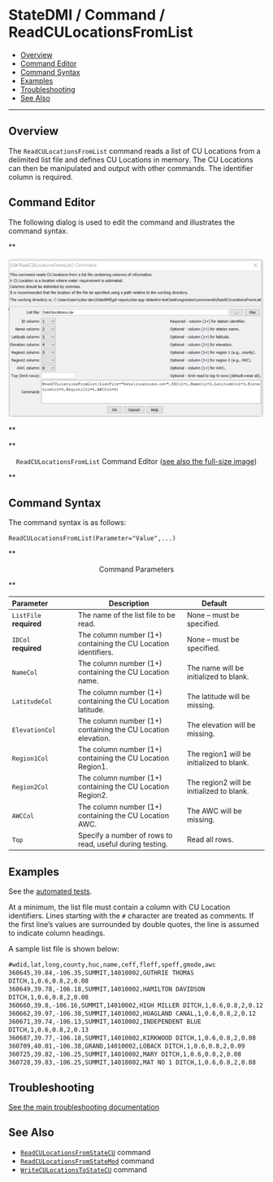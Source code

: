 # StateDMI / Command / ReadCULocationsFromList

* [Overview](#overview)
* [Command Editor](#command-editor)
* [Command Syntax](#command-syntax)
* [Examples](#examples)
* [Troubleshooting](#troubleshooting)
* [See Also](#see-also)

-------------------------

## Overview ##

The `ReadCULocationsFromList` command 
reads a list of CU Locations from a delimited list file and defines CU Locations in memory.
The CU Locations can then be manipulated and output with other commands.  The identifier column is required.

## Command Editor ##

The following dialog is used to edit the command and illustrates the command syntax.

**<p style="text-align: center;">
![ReadCULocationsFromList command editor](ReadCULocationsFromList.png)
</p>**

**<p style="text-align: center;">
`ReadCULocationsFromList` Command Editor (<a href="../ReadCULocationsFromList.png">see also the full-size image</a>)
</p>**

## Command Syntax ##

The command syntax is as follows:

```text
ReadCULocationsFromList(Parameter="Value",...)
```
**<p style="text-align: center;">
Command Parameters
</p>**

| **Parameter**&nbsp;&nbsp;&nbsp;&nbsp;&nbsp;&nbsp;&nbsp;&nbsp;&nbsp;&nbsp;&nbsp;&nbsp; | **Description** | **Default**&nbsp;&nbsp;&nbsp;&nbsp;&nbsp;&nbsp;&nbsp;&nbsp;&nbsp;&nbsp; |
| --------------|-----------------|----------------- |
| `ListFile`<br>**required** | The name of the list file to be read. | None – must be specified. |
| `IDCol`<br>**required** | The column number (1+) containing the CU Location identifiers. | None – must be specified. |
| `NameCol` | The column number (1+) containing the CU Location name. | The name will be initialized to blank. |
| `LatitudeCol` | The column number (1+) containing the CU Location latitude. | The latitude will be missing. |
| `ElevationCol` | The column number (1+) containing the CU Location elevation. | The elevation will be missing. |
| `Region1Col` | The column number (1+) containing the CU Location Region1. | The region1 will be initialized to blank. |
| `Region2Col` | The column number (1+) containing the CU Location Region2. | The region2 will be initialized to blank. |
| `AWCCol` | The column number (1+) containing the CU Location AWC. | The AWC will be missing. |
| `Top` | Specify a number of rows to read, useful during testing. | Read all rows. |

## Examples ##

See the [automated tests](https://github.com/OpenCDSS/cdss-app-statedmi-test/tree/master/test/regression/commands/ReadCULocationsFromList).

At a minimum, the list file must contain a column with CU Location identifiers.
Lines starting with the `#` character are treated as comments.
If the first line’s values are surrounded by double quotes, the line is assumed to indicate column headings.

A sample list file is shown below:

```
#wdid,lat,long,county,huc,name,ceff,fleff,speff,gmode,awc
360645,39.84,-106.35,SUMMIT,14010002,GUTHRIE THOMAS DITCH,1,0.6,0.8,2,0.08
360649,39.78,-106.18,SUMMIT,14010002,HAMILTON DAVIDSON DITCH,1,0.6,0.8,2,0.08
360660,39.8,-106.16,SUMMIT,14010002,HIGH MILLER DITCH,1,0.6,0.8,2,0.12
360662,39.97,-106.38,SUMMIT,14010002,HOAGLAND CANAL,1,0.6,0.8,2,0.12
360671,39.74,-106.13,SUMMIT,14010002,INDEPENDENT BLUE DITCH,1,0.6,0.8,2,0.13
360687,39.77,-106.18,SUMMIT,14010002,KIRKWOOD DITCH,1,0.6,0.8,2,0.08
360709,40.01,-106.38,GRAND,14010002,LOBACK DITCH,1,0.6,0.8,2,0.09
360725,39.82,-106.25,SUMMIT,14010002,MARY DITCH,1,0.6,0.8,2,0.08
360728,39.83,-106.25,SUMMIT,14010002,MAT NO 1 DITCH,1,0.6,0.8,2,0.08
```

## Troubleshooting ##

[See the main troubleshooting documentation](../../troubleshooting/troubleshooting.md)

## See Also ##

* [`ReadCULocationsFromStateCU`](../ReadCULocationsFromStateCU/ReadCULocationsFromStateCU.md) command
* [`ReadCULocationsFromStateMod`](../ReadCULocationsFromStateMod/ReadCULocationsFromStateMod.md) command
* [`WriteCULocationsToStateCU`](../WriteCULocationsToStateCU/WriteCULocationsToStateCU.md) command
